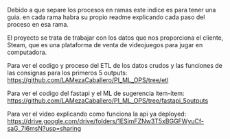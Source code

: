 Debido a que separe los procesos en ramas este indice es para tener una guia. 
en cada rama habra su propio readme explicando cada paso del proceso en esa rama.

El proyecto se trata de trabajar con los datos que nos proporciona el cliente, Steam, que es una plataforma de venta de videojuegos para jugar en computadora.

Para ver el codigo y proceso del ETL de los datos crudos y las funciones de las consignas para los primeros 5 outputs:
https://github.com/LAMezaCaballero/PI_ML_OPS/tree/etl

Para ver el codigo del fastapi y el ML de sugerencia item-item:
https://github.com/LAMezaCaballero/PI_ML_OPS/tree/fastapi_5outputs



Para ver el video explicando como funciona la api ya deployed:
https://drive.google.com/drive/folders/1ESimFZNw3T5xBGGFWyuCf-saG_7l6msN?usp=sharing
